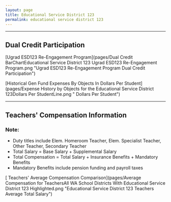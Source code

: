 ```yaml
---
layout: page
title: Educational Service District 123
permalink: educational service district 123
---
```




___

## Dual Credit Participation

[Ugrad ESD123 Re-Engagement Program](pages/Dual Credit BarChartEducational Service District 123 Ugrad ESD123 Re-Engagement Program.png "Ugrad ESD123 Re-Engagement Program Dual Credit Participation")

[Historical Gen Fund Expenses By Objects In Dollars Per Student](pages/Expense History by Objects for the Educational Service District 123Dollars Per StudentLine.png " Dollars Per Student")


___

## Teachers' Compensation Information
### Note:
- Duty titles include Elem. Homeroom Teacher, Elem. Specialist Teacher, Other Teacher, Secondary Teacher
- Total Salary = Base Salary + Supplemental Salary
- Total Compensation = Total Salary + Insurance Benefits + Mandatory Benefits
- Mandatory Benefits include pension funding and payroll taxes

[ Teachers' Average Compensation Comparison](pages/Average Compensation for TeachersAll WA School Districts With Educational Service District 123 Highlighted.png "Educational Service District 123 Teachers Average Total Salary")

